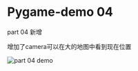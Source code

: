 # Pygame-demo 04
part 04 新增 

增加了camera可以在大的地图中看到现在位置



![part 04 demo](https://github.com/typeme/pygame-demo/blob/master/pictute/part%2004%20demo.png)

























